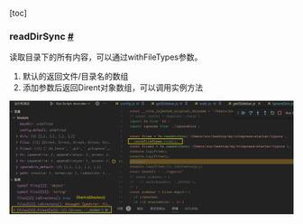 [toc]

### readDirSync [#](https://nodejs.org/dist/latest-v18.x/docs/api/fs.html#fsreaddirsyncpath-options)

读取目录下的所有内容，可以通过withFileTypes参数。
1. 默认的返回文件/目录名的数组
2. 添加参数后返回Dirent对象数组，可以调用实例方法

![image-20230205234047633](./imgs/image-20230205234047633.png)

